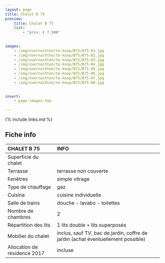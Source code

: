 ```yaml
---
layout: page
title: Chalet B 75
preview: 
    title: Chalet B 75
    list:
        - "prix: € 7.500"
        
        
images:
    - /img/overnachten/te-koop/B75/B75-01.jpg
    - /img/overnachten/te-koop/B75/B75-02.jpg
    - /img/overnachten/te-koop/B75/B75-03.jpg
    - /img/overnachten/te-koop/B75/B75-04.jpg
    - /img/overnachten/te-koop/B75/B75-05.jpg
    - /img/overnachten/te-koop/B75/B75-06.jpg
    - /img/overnachten/te-koop/B75/B75-07.jpg
    - /img/overnachten/te-koop/B75/B75-08.jpg
    
    
insert:
    - page-images-top
    
---
```


{% include links.md %}



## Fiche info

CHALET B 75                 | INFO        | 
:---------------------------|:------------|
Superficie du chalet         |
Terrasse                     |terrasse non couverte  
Fenêtres                     |simple vitrage
Type de chauffage            |gaz
Cuisine                      |cuisine individuelle
Salle de bains               |douche - lavabo - toilettes
Nombre de chambres           |2
Répartition des lits         |1 lits double + lits superposés
Mobilier du chalet           |inclus, sauf TV, bac de jardin, coffre de jardin (achat éventuellement possible)
Allocation de résidence 2017 |incluse
